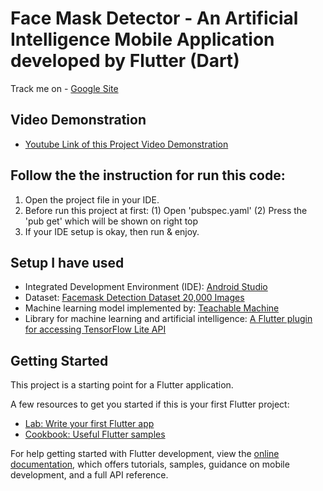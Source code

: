 # Face Mask Detector - An Artificial Intelligence Mobile Application developed by Flutter (Dart)
Track me on - [Google Site](https://sites.google.com/view/ashaf)
## Video Demonstration 
- [Youtube Link of this Project Video Demonstration](https://youtube.com/shorts/xcZjLSzvBTw)
## Follow the the instruction for run this code:
1) Open the project file in your IDE.
2) Before  run this project at first:
        (1) Open 'pubspec.yaml' 
        (2) Press the 'pub get' which will be shown on right top
3) If your IDE setup is okay, then run & enjoy.
## Setup I have used
- Integrated Development Environment (IDE): [Android Studio](https://developer.android.com/studio?gclid=CjwKCAjwtKmaBhBMEiwAyINuwLOSkW7SXctaHaE2EB4hakHr3G9RuI_gaEKL2AiWIqN9VNx435VkqhoCOI8QAvD_BwE&gclsrc=aw.ds)
- Dataset: [Facemask Detection Dataset 20,000 Images](https://www.kaggle.com/datasets/pranavsingaraju/facemask-detection-dataset-20000-images)
- Machine learning model implemented by: [Teachable Machine](https://teachablemachine.withgoogle.com/)
- Library for machine learning and artificial intelligence: [A Flutter plugin for accessing TensorFlow Lite API](https://pub.dev/packages/flutter_tflite)
## Getting Started

This project is a starting point for a Flutter application.

A few resources to get you started if this is your first Flutter project:

- [Lab: Write your first Flutter app](https://docs.flutter.dev/get-started/codelab)
- [Cookbook: Useful Flutter samples](https://docs.flutter.dev/cookbook)

For help getting started with Flutter development, view the
[online documentation](https://docs.flutter.dev/), which offers tutorials,
samples, guidance on mobile development, and a full API reference.
